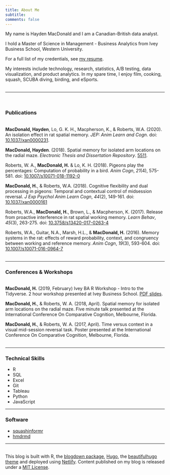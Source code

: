```yaml
---
title: About Me
subtitle:
comments: false
---
```


My name is Hayden MacDonald and I am a Canadian-British data analyst.  

I hold a Master of Science in Management - Business Analytics from Ivey Business School, Western University.

For a full list of my credentials, see <a href="/page/cv.html" target="_blank">my resume</a>.  

My interests include technology, research, statistics, A/B testing, data visualization, and product analytics. In my spare time, I enjoy film, cooking, squash, SCUBA diving, birding, and eSports.  
&nbsp;

-------
&nbsp;  
### Publications  
&nbsp;  
**MacDonald, Hayden**, Lo, G. K. H., Macpherson, K., & Roberts, W.A. (2020). An isolation effect in rat spatial memory. *JEP: Anim Learn and Cogn*. doi: <a href="https://psycnet.apa.org/record/2019-72853-001" target="_blank">10.1037/xan0000231</a>.

**MacDonald, Hayden**. (2018). Spatial memory for isolated arm locations on the radial maze. *Electronic Thesis and Dissertation Repository*. <a href="https://ir.lib.uwo.ca/etd/5511" target="_blank">5511</a>.  

Roberts, W. A., **MacDonald, H.** & Lo, K. H. (2018). Pigeons play the percentages: Computation of probability in a bird. *Anim Cogn*, *21*(4), 575-581. doi: <a href="https://link.springer.com/article/10.1007%2Fs10071-018-1192-0" target="_blank">10.1007/s10071-018-1192-0</a>

**MacDonald, H.**, & Roberts, W.A. (2018). Cognitive flexibility and dual processing in pigeons: Temporal and contextual control of midsession reversal. *J Exp Psychol Anim Learn Cogn*, *44*(2), 149-161. doi: <a href="http://psycnet.apa.org/record/2018-07553-001" target="_blank">10.1037/xan0000161</a>

Roberts, W.A., **MacDonald, H.**, Brown, L., & Macpherson, K. (2017). Release from proactive interference in rat spatial working memory. *Learn Behav*, *45*(3), 263-275. doi: <a href="https://link.springer.com/article/10.3758%2Fs13420-017-0263-4" target="_blank">10.3758/s13420-017-0263-4</a>

Roberts, W.A., Guitar, N.A., Marsh, H.L., & **MacDonald, H.** (2016). Memory systems in the rat: effects of reward probability, context, and congruency between working and reference memory. *Anim Cogn*, *19*(3), 593-604. doi: <a href="https://link.springer.com/article/10.1007%2Fs10071-016-0964-7" target="_blank">10.1007/s10071-016-0964-7</a>  
&nbsp;  

-------

### Conferences & Workshops
&nbsp;  
**MacDonald, H.** (2019, February) Ivey BA R Workshop - Intro to the Tidyverse. 2 hour workshop presented at Ivey Business School. <a href="https://drive.google.com/file/d/1lW2JloOUYSpNkdT8xwR84ZDXGClAJrf5/view?usp=sharing" target="_blank">PDF slides</a>.

**MacDonald, H.**, & Roberts, W. A. (2018, April). Spatial memory for isolated arm locations on the radial maze. Five minute talk presented at the International Conference On Comparative Cognition, Melbourne, Florida.

**MacDonald, H.**, & Roberts, W. A. (2017, April). Time versus context in a visual mid-session reversal task. Poster presented at the International Conference On Comparative Cognition, Melbourne, Florida.  
&nbsp;  

----

### Technical Skills  

- R
- SQL
- Excel
- Git
- Tableau
- Python
- JavaScript

----

### Software

- <a href="https://github.com/HaydenMacDonald/squashinformr" target="_blank">squashinformr</a>
- <a href="https://needleinthehay.ca/hmdrmd/" target="_blank">hmdrmd</a>

----
&nbsp;  
This blog is built with R, the <a href="https://github.com/rstudio/blogdown" target="_blank">blogdown package</a>, <a href="https://gohugo.io/" target="_blank">Hugo</a>, the <a href="https://themes.gohugo.io/beautifulhugo/" target="_blank">beautifulhugo theme</a> and deployed using <a href="https://www.netlify.com/" target="_blank">Netlify</a>. Content published on my blog is released under a <a href="https://github.com/HaydenMacDonald/needle-in-the-hay/blob/master/LICENSE" target="_blank">MIT License</a>.  
&nbsp;  
  